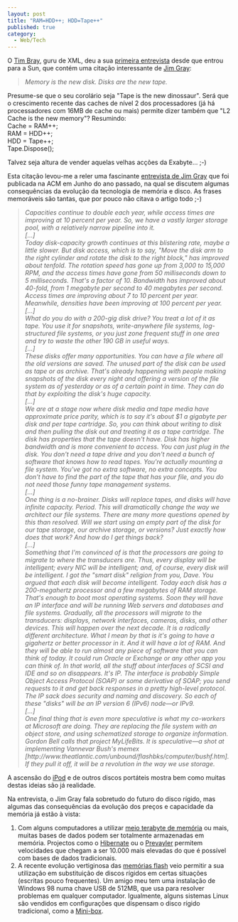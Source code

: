 ```yaml
---
layout: post
title: "RAM=HDD++; HDD=Tape++"
published: true
category:
  - Web/Tech
---
```

<p>O <a href="http://www.tbray.org/ongoing/">Tim Bray</a>, guru de XML, deu a sua <a href="http://www.eweek.com/print_article/0,1761,a=121710,00.asp">primeira entrevista</a> desde que entrou para a Sun, que contém uma citação interessante de <a href="http://research.microsoft.com/~gray/">Jim Gray</a>:<blockquote><cite>Memory is the new disk. Disks are the new tape.</cite></blockquote>Presume-se que o seu corolário seja "Tape is the new dinossaur". Será que o crescimento recente das caches de nível 2 dos processadores (já há processadores com 16MB de cache ou mais) permite dizer também que "L2 Cache is the new memory"? Resumindo:<br />
Cache = RAM++;<br />
RAM = HDD++;<br />
HDD = Tape++;<br />
Tape.Dispose();</p>

<p>Talvez seja altura de vender aquelas velhas acções da Exabyte... ;-) </p>

<p>Esta citação levou-me a reler uma fascinante <a href="http://www.acmqueue.org/modules.php?name=Content&pa=printer_friendly&pid=43&page=1">entrevista de Jim Gray</a> que foi publicada na ACM em Junho do ano passado, na qual se discutem algumas consequências da evolução da tecnologia de memória e disco. As frases memoráveis são tantas, que por pouco não citava o artigo todo ;-)<blockquote><cite>Capacities continue to double each year, while access times are improving at 10 percent per year. So, we have a vastly larger storage pool, with a relatively narrow pipeline into it.<br />
[...]<br />
Today disk-capacity growth continues at this blistering rate, maybe a little slower. But disk access, which is to say, "Move the disk arm to the right cylinder and rotate the disk to the right block," has improved about tenfold. The rotation speed has gone up from 3,000 to 15,000 RPM, and the access times have gone from 50 milliseconds down to 5 milliseconds. That's a factor of 10. Bandwidth has improved about 40-fold, from 1 megabyte per second to 40 megabytes per second. Access times are improving about 7 to 10 percent per year. Meanwhile, densities have been improving at 100 percent per year.<br />
[...]<br />
What do you do with a 200-gig disk drive? You treat a lot of it as tape. You use it for snapshots, write-anywhere file systems, log-structured file systems, or you just zone frequent stuff in one area and try to waste the other 190 GB in useful ways.<br />
[...]<br />
These disks offer many opportunities. You can have a file where all the old versions are saved. The unused part of the disk can be used as tape or as archive. That's already happening with people making snapshots of the disk every night and offering a version of the file system as of yesterday or as of a certain point in time. They can do that by exploiting the disk's huge capacity.<br />
[...]<br />
We are at a stage now where disk media and tape media have approximate price parity, which is to say it's about $1 a gigabyte per disk and per tape cartridge. So, you can think about writing to disk and then pulling the disk out and treating it as a tape cartridge. The disk has properties that the tape doesn't have. Disk has higher bandwidth and is more convenient to access. You can just plug in the disk. You don't need a tape drive and you don't need a bunch of software that knows how to read tapes. You're actually mounting a file system. You've got no extra software, no extra concepts. You don't have to find the part of the tape that has your file, and you do not need those funny tape management systems.<br />
[...]<br />
One thing is a no-brainer. Disks will replace tapes, and disks will have infinite capacity. Period. This will dramatically change the way we architect our file systems. There are many more questions opened by this than resolved. Will we start using an empty part of the disk for our tape storage, our archive storage, or versions? Just exactly how does that work? And how do I get things back?<br />
[...]<br />
Something that I'm convinced of is that the processors are going to migrate to where the transducers are. Thus, every display will be intelligent; every NIC will be intelligent; and, of course, every disk will be intelligent. I got the "smart disk" religion from you, Dave. You argued that each disk will become intelligent. Today each disk has a 200-megahertz processor and a few megabytes of RAM storage. That's enough to boot most operating systems. Soon they will have an IP interface and will be running Web servers and databases and file systems. Gradually, all the processors will migrate to the transducers: displays, network interfaces, cameras, disks, and other devices. This will happen over the next decade. It is a radically different architecture. What I mean by that is it's going to have a gigahertz or better processor in it. And it will have a lot of RAM. And they will be able to run almost any piece of software that you can think of today. It could run Oracle or Exchange or any other app you can think of. In that world, all the stuff about interfaces of SCSI and IDE and so on disappears. It's IP. The interface is probably Simple Object Access Protocol (SOAP) or some derivative of SOAP; you send requests to it and get back responses in a pretty high-level protocol. The IP sack does security and naming and discovery. So each of these "disks" will be an IP version 6 (IPv6) node—or IPv9.<br />
[...]<br />
One final thing that is even more speculative is what my co-workers at Microsoft are doing. They are replacing the file system with an object store, and using schematized storage to organize information. Gordon Bell calls that project MyLifeBits. It is speculative—a shot at implementing Vannevar Bush's memex [http://www.theatlantic.com/unbound/flashbks/computer/bushf.htm]. If they pull it off, it will be a revolution in the way we use storage.</cite></blockquote>A ascensão do <a href="http://www.apple.com/ipod/">iPod</a> e de outros discos portáteis mostra bem como muitas destas ideias são já realidade.</p>

<p>Na entrevista, o Jim Gray fala sobretudo do futuro do disco rígido, mas algumas das consequências da evolução dos preços e capacidade da memória já estão à vista:<ol><li>Com alguns computadores a utilizar <a href="http://www.sun.com/servers/highend/sunfire_e25k/index.xml">meio terabyte de memória</a> ou mais, muitas bases de dados podem ser totalmente armazenadas em memória. Projectos como o <a href="http://www.hibernate.org/">Hibernate</a> ou o <a href="http://www.prevayler.org/wiki.jsp">Prevayler</a> permitem velocidades que chegam a ser 10.000 mais elevadas do que é possível com bases de dados tradicionais.</li><li>A recente evolução vertiginosa das <a href="http://en.wikipedia.org/wiki/Flash_memory">memórias flash</a> veio permitir a sua utilização em substituição de discos rígidos em certas situações (escritas pouco frequentes). Um amigo meu tem uma instalação de Windows 98 numa chave USB de 512MB, que usa para resolver problemas em qualquer computador. Igualmente, alguns sistemas Linux são vendidos em configurações que dispensam o disco rígido tradicional, como a <a href="http://store.ituner.com/ituner/miniboxm100.html">Mini-box</a>.</li></ol></p>


